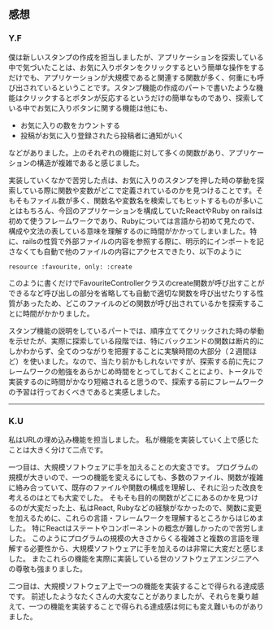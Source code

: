## 感想

### Y.F  

僕は新しいスタンプの作成を担当しましたが、アプリケーションを探索している中で気づいたことは、お気に入りボタンをクリックするという簡単な操作をするだけでも、アプリケーションが大規模であると関連する関数が多く、何重にも呼び出されているということです。スタンプ機能の作成のパートで書いたような機能はクリックするとボタンが反応するというだけの簡単なものであり、探索している中でお気に入りボタンに関する機能は他にも、
- お気に入りの数をカウントする
- 投稿がお気に入り登録されたら投稿者に通知がいく

などがありました。上のそれぞれの機能に対して多くの関数があり、アプリケーションの構造が複雑であると感じました。

実装していくなかで苦労した点は、お気に入りのスタンプを押した時の挙動を探索している際に関数や変数がどこで定義されているのかを見つけることです。そもそもファイル数が多く、関数名や変数名を検索してもヒットするものが多いことはもちろん、今回のアプリケーションを構成していたReactやRuby on railsは初めて使うフレームワークであり、Rubyについては言語から初めて見たので、構成や文法の表している意味を理解するのに時間がかかってしまいました。特に、railsの性質で外部ファイルの内容を参照する際に、明示的にインポートを記さなくても自動で他のファイルの内容にアクセスできたり、以下のように
```
resource :favourite, only: :create
```
このように書くだけでFavouriteControllerクラスのcreate関数が呼び出すことができるなど呼び出しの部分を省略しても自動で適切な関数を呼び出せたりする性質があったため、どこのファイルのどの関数が呼び出されているかを探索することに時間がかかりました。

スタンプ機能の説明をしているパートでは、順序立ててクリックされた時の挙動を示せたが、実際に探索している段階では、特にバックエンドの関数は断片的にしかわからず、全てのつながりを把握することに実験時間の大部分（２週間ほど）を使いました。なので、当たり前かもしれないですが、探索する前に先にフレームワークの勉強をあらかじめ時間をとってしておくことにより、トータルで実装するのに時間がかなり短縮されると思うので、探索する前にフレームワークの予習は行っておくべきであると実感しました。

***
### K.U  
私はURLの埋め込み機能を担当しました。
私が機能を実装していく上で感じたことは大きく分けて二点です。  

一つ目は、大規模ソフトウェアに手を加えることの大変さです。
プログラムの規模が大きいので、一つの機能を変えるにしても、多数のファイル、関数が複雑に絡み合っていて、既存のファイルや関数の構成を理解し、それに沿った改良を考えるのはとても大変でした。
そもそも目的の関数がどこにあるのかを見つけるのが大変だった上、私はReact, Rubyなどの経験がなかったので、関数に変更を加えるために、これらの言語・フレームワークを理解するところからはじめました。
特にReactはステートやコンポーネントの概念が難しかったので苦労しました。
このようにプログラムの規模の大きさからくる複雑さと複数の言語を理解する必要性から、大規模ソフトウェアに手を加えるのは非常に大変だと感じました。
またこれらの機能を実際に実装している世のソフトウェアエンジニアへの尊敬も強まりました。  

二つ目は、大規模ソフトウェア上で一つの機能を実装することで得られる達成感です。
前述したようなたくさんの大変なことがありましたが、それらを乗り越えて、一つの機能を実装することで得られる達成感は何にも変え難いものがありました。  